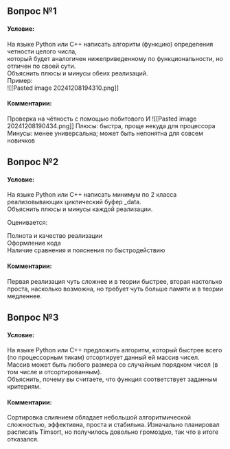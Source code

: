 ## Вопрос №1
#### Условие:
На языке Python или C++ написать алгоритм (функцию) определения четности целого числа,  
который будет аналогичен нижеприведенному по функциональности, но отличен по своей сути.  
Объяснить плюсы и минусы обеих реализаций.  
Пример:  
	![[Pasted image 20241208194310.png]]
#### Комментарии:
Проверка на чётность с помощью побитового И
    ![[Pasted image 20241208190434.png]]
    Плюсы: быстра, проще некуда для процессора 
	Минусы: менее универсальна; может быть непонятна для совсем новичков
## Вопрос №2
#### Условие:
На языке Python или С++ написать минимум по 2 класса реализовывающих циклический буфер _data.  
Объяснить плюсы и минусы каждой реализации.  
  
Оценивается:  
  
Полнота и качество реализации  
Оформление кода  
Наличие сравнения и пояснения по быстродействию
#### Комментарии:
Первая реализация чуть сложнее и в теории быстрее, вторая настолько проста, насколько возможна, но требует чуть больше памяти и в теории медленнее.
## Вопрос №3
#### Условие:
На языке Python или C++ предложить алгоритм, который быстрее всего (по процессорным тикам) отсортирует данный ей массив чисел.  
Массив может быть любого размера со случайным порядком чисел (в том числе и отсортированным).  
Объяснить, почему вы считаете, что функция соответствует заданным критериям.
#### Комментарии:
Сортировка слиянием обладает небольшой алгоритмической сложностью, эффективна, проста и стабильна. Изначально планировал расписать Timsort, но получилось довольно громоздко, так что в итоге отказался.